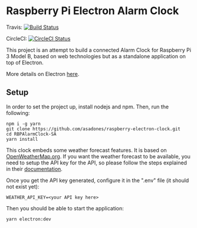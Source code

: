 # Raspberry Pi Electron Alarm Clock

Travis: [![Build Status](https://travis-ci.org/asadones/RBPAlarmClock-SA.svg?branch=master)](https://travis-ci.org/asadones/RBPAlarmClock-SA)

CircleCI: [![CircleCI Status](https://circleci.com/gh/asadones/raspberry-electron-clock.svg?style=shield)](https://circleci.com/gh/asadones/raspberry-electron-clock)

This project is an attempt to build a connected Alarm Clock for Raspberry Pi 3 Model B, based on
web technologies but as a standalone application on top of Electron.

More details on Electron [here](https://electron.atom.io).

## Setup

In order to set the project up, install nodejs and npm. Then, run the following:

```
npm i -g yarn
git clone https://github.com/asadones/raspberry-electron-clock.git
cd RBPAlarmClock-SA
yarn install
```

This clock embeds some weather forecast features. It is based on [OpenWeatherMap.org](https://openweathermap.org).
If you want the weather forecast to be available, you need to setup the API key for the API, so please follow the
steps explained in their [documentation](http://openweathermap.org/appid).

Once you get the API key generated, configure it in the ".env" file (it should not exist yet):
```
WEATHER_API_KEY=<your API key here>
```

Then you should be able to start the application:
```
yarn electron:dev
```

